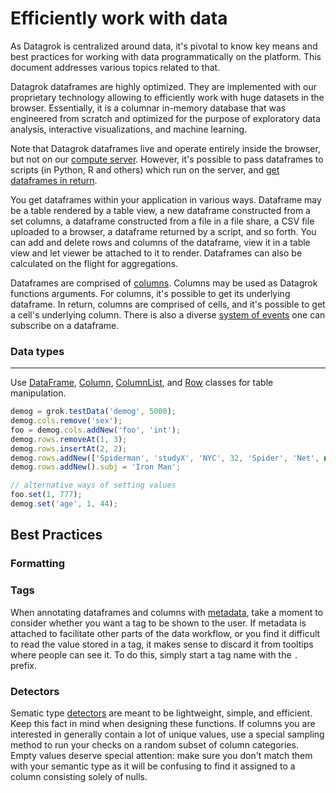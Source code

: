 <!-- TITLE: Efficiently Work with Data -->

# Efficiently work with data

As Datagrok is centralized around data, it's pivotal to know key means and best practices for
working with data programmatically on the platform. This document addresses various topics related
to that.





Datagrok dataframes are highly optimized. They are implemented with our proprietary technology allowing
to efficiently work with huge datasets in the browser. Essentially, it is a columnar in-memory database that was
engineered from scratch and optimized for the purpose of exploratory data analysis, interactive visualizations,
and machine learning.

Note that Datagrok dataframes live and operate entirely inside the browser, but not on our
[compute server](../admin/compute-vm.md).
However, it's possible to pass dataframes to scripts (in Python, R and others) which run on the server,
and [get dataframes in return](#computations). 

You get dataframes within your application in various ways. Dataframe may be a table rendered by a table view,
a new dataframe constructed from a set columns, a dataframe constructed from a file in a file share, a CSV file
uploaded to a browser, a dataframe returned by a script, and so forth. You can add and delete rows and columns of
the dataframe, view it in a table view and let viewer be attached to it to render. Dataframes can also be calculated
on the flight for aggregations.

Dataframes are comprised of [columns](). Columns may be used as Datagrok functions arguments. For columns, it's
possible to get its underlying dataframe. In return, columns are comprised of cells, and it's possible to get a cell's
underlying column. There is also a diverse [system of events](https://datagrok.ai/js-api/classes/dg.dataframe) one can
subscribe on a dataframe.

### Data types


---------------------------------------------


Use [DataFrame](/js-api/classes/dg.dataframe), [Column](/js-api/classes/dg.column), [ColumnList](/js-api/classes/dg.columnlist), 
and [Row](/js-api/classes/dg.row) classes for table manipulation.

```javascript
demog = grok.testData('demog', 5000);
demog.cols.remove('sex');
foo = demog.cols.addNew('foo', 'int');
demog.rows.removeAt(1, 3);
demog.rows.insertAt(2, 2);
demog.rows.addNew(['Spiderman', 'studyX', 'NYC', 32, 'Spider', 'Net', new Date(2020), 180, 80, 666]);
demog.rows.addNew().subj = 'Iron Man';

// alternative ways of setting values
foo.set(1, 777);
demog.set('age', 1, 44);

``` 


## Best Practices

<!--
- use special data structures for high-performance tasks
- formatting in visualizations
- tags in dataframes, detectors
-->

### Formatting

### Tags

When annotating dataframes and columns with [metadata](../../discover/tags.md),
take a moment to consider whether you want a tag to be shown to the user. If
metadata is attached to facilitate other parts of the data workflow, or you find
it difficult to read the value stored in a tag, it makes sense to discard it
from tooltips where people can see it. To do this, simply start a tag name with
the `.` prefix.

### Detectors

Sematic type [detectors](define-semantic-type-detectors.md) are meant to be lightweight,
simple, and efficient. Keep this fact in mind when designing these functions. If
columns you are interested in generally contain a lot of unique values, use a
special sampling method to run your checks on a random subset of column
categories. Empty values deserve special attention: make sure you don't match
them with your semantic type as it will be confusing to find it assigned to a
column consisting solely of nulls.
